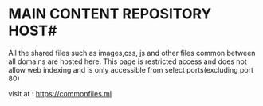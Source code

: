 # MAIN CONTENT REPOSITORY HOST#
All the shared files such as images,css, js and other files common between all domains are hosted here.
This page is restricted access and does not allow web indexing and is only accessible from select ports(excluding port 80)

visit at : https://commonfiles.ml